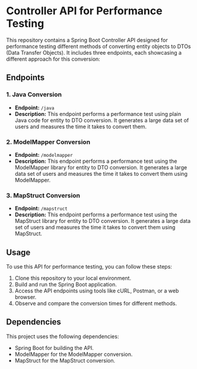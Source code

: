 # Controller API for Performance Testing

This repository contains a Spring Boot Controller API designed for performance testing different methods of converting entity objects to DTOs (Data Transfer Objects). It includes three endpoints, each showcasing a different approach for this conversion:

## Endpoints

### 1. Java Conversion

- **Endpoint:** `/java`
- **Description:** This endpoint performs a performance test using plain Java code for entity to DTO conversion. It generates a large data set of users and measures the time it takes to convert them.

### 2. ModelMapper Conversion

- **Endpoint:** `/modelmapper`
- **Description:** This endpoint performs a performance test using the ModelMapper library for entity to DTO conversion. It generates a large data set of users and measures the time it takes to convert them using ModelMapper.

### 3. MapStruct Conversion

- **Endpoint:** `/mapstruct`
- **Description:** This endpoint performs a performance test using the MapStruct library for entity to DTO conversion. It generates a large data set of users and measures the time it takes to convert them using MapStruct.

## Usage

To use this API for performance testing, you can follow these steps:

1. Clone this repository to your local environment.
2. Build and run the Spring Boot application.
3. Access the API endpoints using tools like cURL, Postman, or a web browser.
4. Observe and compare the conversion times for different methods.

## Dependencies

This project uses the following dependencies:

- Spring Boot for building the API.
- ModelMapper for the ModelMapper conversion.
- MapStruct for the MapStruct conversion.